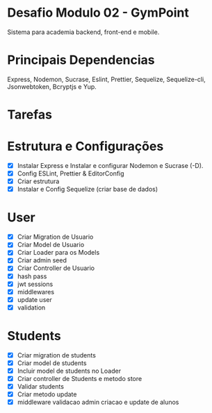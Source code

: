 # Desafio Modulo 02 - GymPoint

Sistema para academia backend, front-end e mobile.

# Principais Dependencias

Express, Nodemon, Sucrase, Eslint, Prettier, Sequelize, Sequelize-cli, Jsonwebtoken, Bcryptjs e Yup.

# Tarefas

# Estrutura e Configurações
- [x] Instalar Express e Instalar e configurar Nodemon e Sucrase (-D).
- [x] Config ESLint, Prettier & EditorConfig
- [x] Criar estrutura
- [x] Instalar e Config Sequelize (criar base de dados)

# User
- [x] Criar Migration de Usuario
- [x] Criar Model de Usuario
- [x] Criar Loader para os Models
- [x] Criar admin seed
- [x] Criar Controller de Usuario
- [x] hash pass
- [x] jwt sessions
- [x] middlewares
- [x] update user
- [x] validation

# Students
- [x] Criar migration de students
- [x] Criar model de students
- [x] Incluir model de students no Loader
- [x] Criar controller de Students e metodo store
- [x] Validar students
- [x] Criar metodo update
- [x] middleware validacao admin criacao e update de alunos
